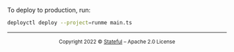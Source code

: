 To deploy to production, run:

```sh {"id":"01HFW6VKQX9B4ZJH9TG4A5XKKC"}
deployctl deploy --project=runme main.ts
```

---

<p align="center"><small>Copyright 2022 © <a href="http://stateful.com/">Stateful</a> – Apache 2.0 License</small></p>
